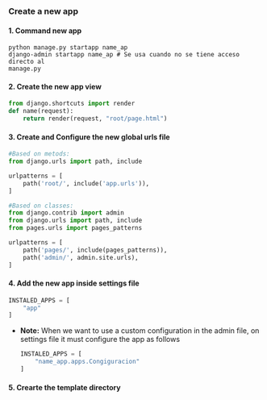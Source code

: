 
### Create a new app

####  1. Command new app
```shell
python manage.py startapp name_ap
django-admin startapp name_ap # Se usa cuando no se tiene acceso directo al
manage.py
```

#### 2. Create the new app view
```python
from django.shortcuts import render
def name(request):
	return render(request, "root/page.html")
```

#### 3. Create and Configure the new global urls file
```python
#Based on metods:
from django.urls import path, include

urlpatterns = [
	path('root/', include('app.urls')),
]

#Based on classes:
from django.contrib import admin
from django.urls import path, include
from pages.urls import pages_patterns

urlpatterns = [
	path('pages/', include(pages_patterns)),
	path('admin/', admin.site.urls),
]
```

#### 4. Add the new app inside settings file
```python
INSTALED_APPS = [
	"app"
]
```

- **Note:** When we want to use a custom configuration in the admin file, on settings file it must configure the app as follows
	```python
	INSTALED_APPS = [
		"name_app.apps.Congiguracion"
	]
	```

#### 5. Crearte the template directory